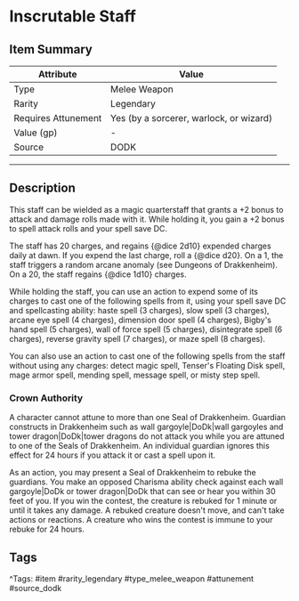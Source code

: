 # Inscrutable Staff

## Item Summary

| Attribute            | Value                        |
|----------------------|------------------------------|
| Type                 | Melee Weapon |
| Rarity               | Legendary             |
| Requires Attunement  | Yes (by a sorcerer, warlock, or wizard)                |
| Value (gp)           | -    |
| Source               | DODK |

---

## Description

This staff can be wielded as a magic quarterstaff that grants a +2 bonus to attack and damage rolls made with it. While holding it, you gain a +2 bonus to spell attack rolls and your spell save DC.

The staff has 20 charges, and regains {@dice 2d10} expended charges daily at dawn. If you expend the last charge, roll a {@dice d20}. On a 1, the staff triggers a random arcane anomaly (see Dungeons of Drakkenheim). On a 20, the staff regains {@dice 1d10} charges.

While holding the staff, you can use an action to expend some of its charges to cast one of the following spells from it, using your spell save DC and spellcasting ability: haste spell (3 charges), slow spell (3 charges), arcane eye spell (4 charges), dimension door spell (4 charges), Bigby's hand spell (5 charges), wall of force spell (5 charges), disintegrate spell (6 charges), reverse gravity spell (7 charges), or maze spell (8 charges).

You can also use an action to cast one of the following spells from the staff without using any charges: detect magic spell, Tenser's Floating Disk spell, mage armor spell, mending spell, message spell, or misty step spell.

### Crown Authority

A character cannot attune to more than one Seal of Drakkenheim. Guardian constructs in Drakkenheim such as wall gargoyle|DoDk|wall gargoyles and tower dragon|DoDk|tower dragons do not attack you while you are attuned to one of the Seals of Drakkenheim. An individual guardian ignores this effect for 24 hours if you attack it or cast a spell upon it.

As an action, you may present a Seal of Drakkenheim to rebuke the guardians. You make an opposed Charisma ability check against each wall gargoyle|DoDk or tower dragon|DoDk that can see or hear you within 30 feet of you. If you win the contest, the creature is rebuked for 1 minute or until it takes any damage. A rebuked creature doesn't move, and can't take actions or reactions. A creature who wins the contest is immune to your rebuke for 24 hours.

## Tags

^Tags: #item #rarity_legendary #type_melee_weapon #attunement #source_dodk